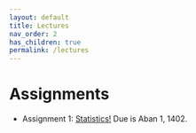 ```yaml
---
layout: default
title: Lectures
nav_order: 2
has_children: true
permalink: /lectures
---
```


# Assignments

- Assignment 1: [Statistics!](assignment_1.pdf) Due is Aban 1, 1402.
